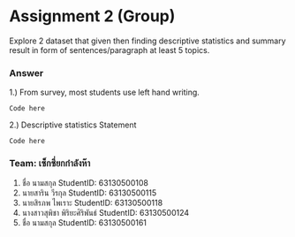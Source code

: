 # Assignment 2 (Group)
Explore 2 dataset that given then finding descriptive statistics and summary result in form of sentences/paragraph at least 5 topics.

### Answer

1.) From survey, most students use left hand writing.
```{R}
Code here
```

2.) Descriptive statistics Statement
```{R}
Code here
```


### Team: เซ็กซี่ยกกำลังห๊า

1. ชื่อ นามสกุล     StudentID: 63130500108
2. นายสาริน วีรกุล   StudentID: 63130500115
3. นายสิรภพ ไพเราะ StudentID: 63130500118
4. นางสาวสุพิชา พิริยะศิริพันธ์ StudentID: 63130500124
5. ชื่อ นามสกุล     StudentID: 63130500161

